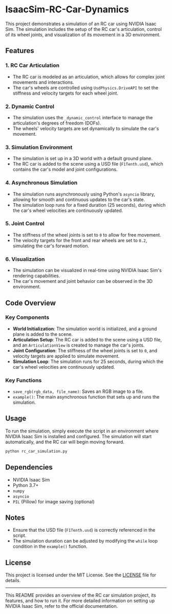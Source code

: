 # IsaacSim-RC-Car-Dynamics

This project demonstrates a simulation of an RC car using NVIDIA Isaac Sim. The simulation includes the setup of the RC car's articulation, control of its wheel joints, and visualization of its movement in a 3D environment.

## Features

### 1. **RC Car Articulation**
   - The RC car is modeled as an articulation, which allows for complex joint movements and interactions.
   - The car's wheels are controlled using `UsdPhysics.DriveAPI` to set the stiffness and velocity targets for each wheel joint.

### 2. **Dynamic Control**
   - The simulation uses the `_dynamic_control` interface to manage the articulation's degrees of freedom (DOFs).
   - The wheels' velocity targets are set dynamically to simulate the car's movement.

### 3. **Simulation Environment**
   - The simulation is set up in a 3D world with a default ground plane.
   - The RC car is added to the scene using a USD file (`F1Tenth.usd`), which contains the car's model and joint configurations.

### 4. **Asynchronous Simulation**
   - The simulation runs asynchronously using Python's `asyncio` library, allowing for smooth and continuous updates to the car's state.
   - The simulation loop runs for a fixed duration (25 seconds), during which the car's wheel velocities are continuously updated.

### 5. **Joint Control**
   - The stiffness of the wheel joints is set to `0` to allow for free movement.
   - The velocity targets for the front and rear wheels are set to `0.2`, simulating the car's forward motion.

### 6. **Visualization**
   - The simulation can be visualized in real-time using NVIDIA Isaac Sim's rendering capabilities.
   - The car's movement and joint behavior can be observed in the 3D environment.

## Code Overview

### Key Components

- **World Initialization**: The simulation world is initialized, and a ground plane is added to the scene.
- **Articulation Setup**: The RC car is added to the scene using a USD file, and an `ArticulationView` is created to manage the car's joints.
- **Joint Configuration**: The stiffness of the wheel joints is set to `0`, and velocity targets are applied to simulate movement.
- **Simulation Loop**: The simulation runs for 25 seconds, during which the car's wheel velocities are continuously updated.

### Key Functions

- `save_rgb(rgb_data, file_name)`: Saves an RGB image to a file.
- `example()`: The main asynchronous function that sets up and runs the simulation.

## Usage

To run the simulation, simply execute the script in an environment where NVIDIA Isaac Sim is installed and configured. The simulation will start automatically, and the RC car will begin moving forward.

```bash
python rc_car_simulation.py
```

## Dependencies

- NVIDIA Isaac Sim
- Python 3.7+
- `numpy`
- `asyncio`
- `PIL` (Pillow) for image saving (optional)

## Notes

- Ensure that the USD file (`F1Tenth.usd`) is correctly referenced in the script.
- The simulation duration can be adjusted by modifying the `while` loop condition in the `example()` function.

## License

This project is licensed under the MIT License. See the [LICENSE](LICENSE) file for details.

---

This README provides an overview of the RC car simulation project, its features, and how to run it. For more detailed information on setting up NVIDIA Isaac Sim, refer to the official documentation.